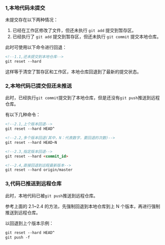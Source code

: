 ### 1,本地代码未提交

未提交存在以下两种情况：

1. 已经在工作区修改了文件，但还未执行 ```git add``` 提交到暂存区。
2. 已经执行了 ```git add``` 提交到暂存区，但还未执行 ```git commit``` 提交本地仓库。

此时可使用以下命令进行回退：
```html
<!--1.1,还未提交到本地仓库-->
git reset --hard
```
这样等于清空了暂存区和工作区，本地仓库回退到了最新的提交状态。


### 2,本地代码已提交但还未推送                  

此时，已经执行```git commit```提交到了本地仓库，但是还没有```git push```推送到远程仓库。

有以下几种命令：
```html
<!--2.1,上个版本回退-->
git reset --hard HEAD^

<!--2.2,多个版本回退(其中，N：代表数字，要回退的次数)-->
git reset --hard HEAD~N

<!--2.3,指定版本回退-->
git reset --hard <commit_id>

<!--2.4,直接回退到远程最新版本-->
git reset --hard origin/master
```

### 3,代码已推送到远程仓库

此时，本地代码已被```git push```推送到远程仓库。

参考上面的 2.1~2.4 的方法，先强制回退到本地仓库到上 N 个版本，再进行强制推送到远程仓库。

以回退到上个版本示例：
```html
git reset --hard HEAD^
git push -f
```